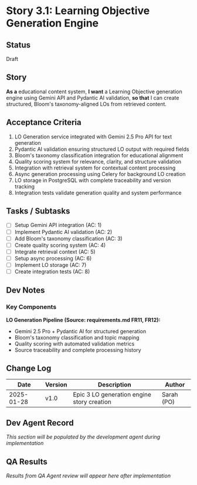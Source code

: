 # Story 3.1: Learning Objective Generation Engine

## Status
Draft

## Story
**As a** educational content system,
**I want** a Learning Objective generation engine using Gemini API and Pydantic AI validation,
**so that** I can create structured, Bloom's taxonomy-aligned LOs from retrieved content.

## Acceptance Criteria
1. LO Generation service integrated with Gemini 2.5 Pro API for text generation
2. Pydantic AI validation ensuring structured LO output with required fields
3. Bloom's taxonomy classification integration for educational alignment
4. Quality scoring system for relevance, clarity, and structure validation
5. Integration with retrieval system for contextual content processing
6. Async generation processing using Celery for background LO creation
7. LO storage in PostgreSQL with complete traceability and version tracking
8. Integration tests validate generation quality and system performance

## Tasks / Subtasks
- [ ] Setup Gemini API integration (AC: 1)
- [ ] Implement Pydantic AI validation (AC: 2)
- [ ] Add Bloom's taxonomy classification (AC: 3)
- [ ] Create quality scoring system (AC: 4)
- [ ] Integrate retrieval context (AC: 5)
- [ ] Setup async processing (AC: 6)
- [ ] Implement LO storage (AC: 7)
- [ ] Create integration tests (AC: 8)

## Dev Notes

### Key Components
**LO Generation Pipeline (Source: requirements.md FR11, FR12):**
- Gemini 2.5 Pro + Pydantic AI for structured generation
- Bloom's taxonomy classification and topic mapping
- Quality scoring with automated validation metrics
- Source traceability and complete processing history

## Change Log
| Date | Version | Description | Author |
|------|---------|-------------|--------|
| 2025-01-28 | v1.0 | Epic 3 LO generation engine story creation | Sarah (PO) |

## Dev Agent Record
*This section will be populated by the development agent during implementation*

## QA Results
*Results from QA Agent review will appear here after implementation*